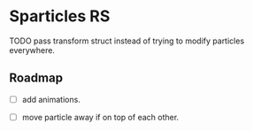 # Sparticles RS

TODO pass transform struct instead of trying to modify particles everywhere.

## Roadmap
- [ ] add animations.
- [ ] move particle away if on top of each other.

